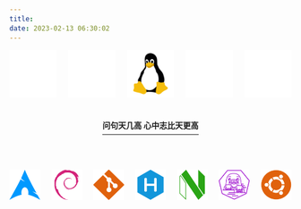 ```yaml
---
title:
date: 2023-02-13 06:30:02
---
```


<style>
.about_horizontal_arrangement{
display:flex;
gap: 20px;
}

.about_under_line_gap{
padding-bottom: 7px;
border-bottom: 2px solid gray;
}
</style>


<div class="about_horizontal_arrangement">
  <div>
    <img src="/pictures/About/transparent.svg" alt="about" style="width:100%">
  </div>
  <div>
    <img src="/pictures/About/transparent.svg" alt="about" style="width:100%">
  </div>
  <div>
    <img src="/pictures/About/linux.svg" alt="about" style="width:100%">
  </div>
  <div>
    <img src="/pictures/About/transparent.svg" alt="about" style="width:100%">
  </div>
  <div>
    <img src="/pictures/About/transparent.svg" alt="about" style="width:100%">
  </div>
</div>

<br/>
<h4 align="center"><span class="about_under_line_gap">问句天几高 心中志比天更高</span></h2>
<br/>
<br/>
<br/>

<div class="about_horizontal_arrangement">
  <div>
    <img src="/pictures/About/arch.svg" alt="about" style="width:100%">
  </div>
  <div>
    <img src="/pictures/About/debian.svg" alt="about" style="width:100%">
  </div>
  <div>
    <img src="/pictures/About/git.svg" alt="about" style="width:100%">
  </div>
  <div>
    <img src="/pictures/About/hexo.svg" alt="about" style="width:100%">
  </div>
  <div>
    <img src="/pictures/About/neovim.svg" alt="about" style="width:100%">
  </div>
  <div>
    <img src="/pictures/About/podman.svg" alt="about" style="width:100%">
  </div>
  <div>
    <img src="/pictures/About/ubuntu.svg" alt="about" style="width:100%">
  </div>
</div>
